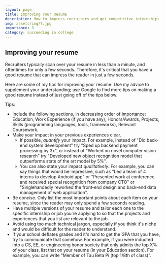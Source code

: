 ```yaml
---
layout: page
title: Improving Your Resume
description: How to impress recruiters and get competitive internships
img: assets/img/7.jpg
importance: 3
category: succeeding in college
---
```


## Improving your resume

Recruiters typically scan over your resume in less than a minute, and oftentimes for only a few seconds. Therefore, it's critical that you have a good resume that can impress the reader in just a few seconds.

Here are some of my tips for improving your resume. Use my advice to supplement your understanding; use Google to find more tips on making a good resume instead of just going off of the tips below.

Tips:
* Include the following sections, in decreasing order of importance: Education, Work Experience (if you have any), Honors/Awards, Projects, Skills (programming languages, tools, frameworks), Relevant Coursework.
* Make your impact in your previous experiences clear.
    * If possible, <i>quantify</i> your impact. For example, instead of "Did back-end system development" try "Sped up backend payment processing by 3x", or instead of "Worked on novel computer vision research" try "Developed new object recognition model that outperforms state of the art model by 5%".
    * You can also state your impact <i>qualitatively</i>. For example, you can say things that would be impressive, such as "Led a team of 4 interns to develop Android app" or "Presented work at conference and received special recognition from company CTO" or "Singlehandedly reworked the front-end design and back-end data management of web application".
* Be concise. Only list the most important points about each item on your resume, since the reader may only spend a few seconds reading.
* Have multiple versions of your resume and tailor each one to the specific internship or job you're applying to so that the projects and experiences that you list are relevant to the job.
* Avoid using too much technical jargon, especially if you think it's niche and would be difficult for the reader to understand.
* If your school deflates grades and it's hard to get the GPA that you have, try to communicate that somehow. For example, if you were inducted into a CS, EE, or engineering honor society that only admits the top X% of your class, list that on your resume (in your Education section). For example, you can write "Member of Tau Beta Pi (top 1/8th of class)".


